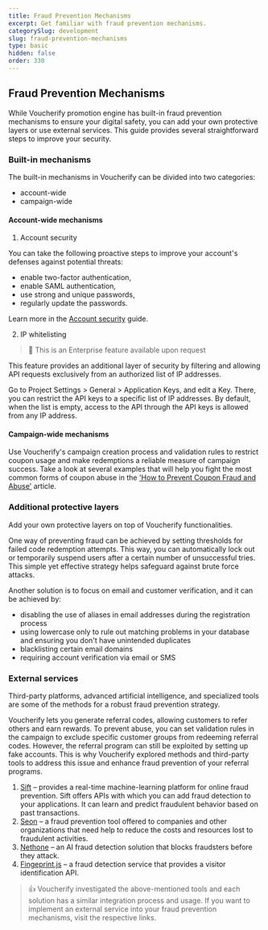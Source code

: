 ```yaml
---
title: Fraud Prevention Mechanisms
excerpt: Get familiar with fraud prevention mechanisms.
categorySlug: development
slug: fraud-prevention-mechanisms
type: basic
hidden: false
order: 330
---
```


## Fraud Prevention Mechanisms

While Voucherify promotion engine has built-in fraud prevention mechanisms to ensure your digital safety, you can add your own protective layers or use external services. This guide provides several straightforward steps to improve your security.

### Built-in mechanisms

The built-in mechanisms in Voucherify can be divided into two categories:

- account-wide
- campaign-wide

#### Account-wide mechanisms

1. Account security 

You can take the following proactive steps to improve your account's defenses against potential threats:
- enable two-factor authentication,
- enable SAML authentication,
- use strong and unique passwords,
- regularly update the passwords.

Learn more in the [Account security](https://support.voucherify.io/article/437-account-security) guide.

2. IP whitelisting 

> 🚧
> This is an Enterprise feature available upon request

This feature provides an additional layer of security by filtering and allowing API requests exclusively from an authorized list of IP addresses.

Go to Project Settings > General > Application Keys, and edit a Key. There, you can restrict the API keys to a specific list of IP addresses. By default, when the list is empty, access to the API through the API keys is allowed from any IP address.

#### Campaign-wide mechanisms

Use Voucherify's campaign creation process and validation rules to restrict coupon usage and make redemptions a reliable measure of campaign success. Take a look at several examples that will help you fight the most common forms of coupon abuse in the ['How to Prevent Coupon Fraud and Abuse'](https://www.voucherify.io/blog/how-to-prevent-coupon-fraud-and-abuse) article.

### Additional protective layers

Add your own protective layers on top of Voucherify functionalities.

One way of preventing fraud can be achieved by setting thresholds for failed code redemption attempts. This way, you can automatically lock out or temporarily suspend users after a certain number of unsuccessful tries. This simple yet effective strategy helps safeguard against brute force attacks.

Another solution is to focus on email and customer verification, and it can be achieved by:
- disabling the use of aliases in email addresses during the registration process
- using lowercase only to rule out matching problems in your database and ensuring you don't have unintended duplicates
- blacklisting certain email domains
- requiring account verification via email or SMS

### External services

Third-party platforms, advanced artificial intelligence, and specialized tools are some of the methods for a robust fraud prevention strategy.

Voucherify lets you generate referral codes, allowing customers to refer others and earn rewards. To prevent abuse, you can set validation rules in the campaign to exclude specific customer groups from redeeming referral codes. However, the referral program can still be exploited by setting up fake accounts. This is why Voucherify explored methods and third-party tools to address this issue and enhance fraud prevention of your referral programs.

1. [Sift](https://www.sift.com) – provides a real-time machine-learning platform for online fraud prevention. Sift offers APIs with which you can add fraud detection to your applications. It can learn and predict fraudulent behavior based on past transactions.
2. [Seon](https://www.seon.io) – a fraud prevention tool offered to companies and other organizations that need help to reduce the costs and resources lost to fraudulent activities.
3. [Nethone](https://www.nethone.com) – an AI fraud detection solution that blocks fraudsters before they attack.
4. [Fingeprint.js](https://demo.fingerprint.com) – a fraud detection service that provides a visitor identification API.

>👍
> Voucherify investigated the above-mentioned tools and each solution has a similar integration process and usage. If you want to implement an external service into your fraud prevention mechanisms, visit the respective links.